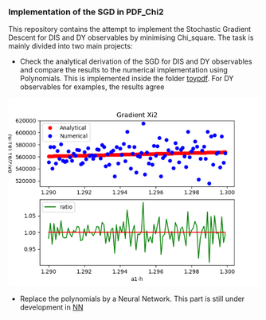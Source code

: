 ### Implementation of the SGD in PDF_Chi2

This repository contains the attempt to implement the Stochastic Gradient Descent for DIS and DY observables by minimising Chi_square. The task is mainly divided into two main projects:

* Check the analytical derivation of the SGD for DIS and DY observables and compare the results to the numerical implementation using Polynomials. This is implemented inside the folder [toypdf](https://github.com/Radonirinaunimi/SGD_XiSquare/tree/master/toypdf). For DY observables for examples, the results agree

![result](https://github.com/Radonirinaunimi/SGD_XiSquare/blob/master/gradientX2.png)

* Replace the polynomials by a Neural Network. This part is still under development in [NN](https://github.com/Radonirinaunimi/SGD_XiSquare/tree/master/NN)
